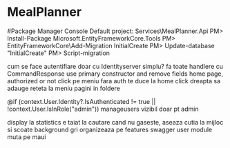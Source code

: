 # MealPlanner

#Package Manager Console
Default project: Services\MealPlanner.Api
PM> Install-Package Microsoft.EntityFrameworkCore.Tools
PM> EntityFrameworkCore\Add-Migration InitialCreate
PM> Update-database "InitialCreate"
PM> Script-migration





cum se face autentifiare doar cu Identityserver simplu?
fa toate handlere cu CommandResponse
use primary constructor and remove fields
home page, authorized or not
click pe meniu fara auth te duce la home
click dreapta sa adauge reteta la meniu
pagini in foldere

 @if (context.User.Identity?.IsAuthenticated != true || !context.User.IsInRole("admin"))
 manageusers vizibil doar pt admin

display la statistics e taiat
la cautare cand nu gaseste, aseaza cutia la mijloc si scoate background gri
organizeaza pe features
swagger
user module
muta pe maui
